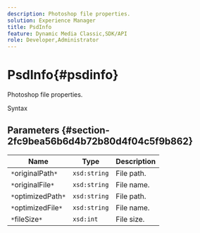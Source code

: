 ```yaml
---
description: Photoshop file properties.
solution: Experience Manager
title: PsdInfo
feature: Dynamic Media Classic,SDK/API
role: Developer,Administrator
---
```


# PsdInfo{#psdinfo}

Photoshop file properties.

 Syntax 

## Parameters {#section-2fc9bea56b6d4b72b80d4f04c5f9b862}

|  Name  | Type  | Description  |
|---|---|---|
|  `*`originalPath`*`  | `xsd:string`  | File path.  |
|  `*`originalFile`*`  | `xsd:string`  | File name.  |
|  `*`optimizedPath`*`  | `xsd:string`  | File path.  |
|  `*`optimizedFile`*`  | `xsd:string`  | File name.  |
|  `*`fileSize`*`  | `xsd:int`  | File size.  |

